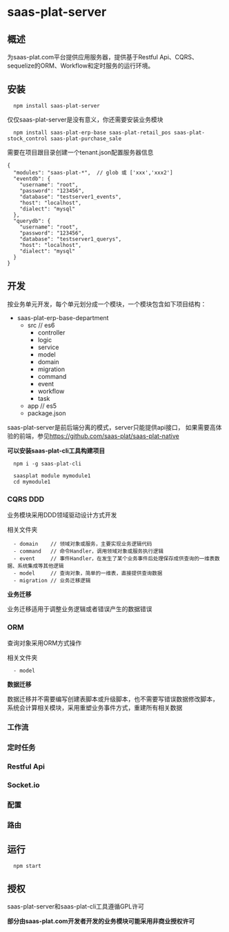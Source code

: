# saas-plat-server

## 概述
为saas-plat.com平台提供应用服务器，提供基于Restful Api、CQRS、sequelize的ORM、Workflow和定时服务的运行环境。

## 安装

```
  npm install saas-plat-server
```

仅仅saas-plat-server是没有意义，你还需要安装业务模块

```
  npm install saas-plat-erp-base saas-plat-retail_pos saas-plat-stock_control saas-plat-purchase_sale
```

需要在项目跟目录创建一个tenant.json配置服务器信息

```
{
  "modules": "saas-plat-*",  // glob 或 ['xxx','xxx2']
  "eventdb": {
    "username": "root",
    "password": "123456",
    "database": "testserver1_events",
    "host": "localhost",
    "dialect": "mysql"
  },
  "querydb": {
    "username": "root",
    "password": "123456",
    "database": "testserver1_querys",
    "host": "localhost",
    "dialect": "mysql"
  }
}
```

## 开发

按业务单元开发，每个单元划分成一个模块，一个模块包含如下项目结构：

+ saas-plat-erp-base-department
  - src     // es6
    - controller
    - logic
    - service
    - model
    - domain
    - migration
    - command
    - event
    - workflow
    - task
  - app     // es5
  - package.json

saas-plat-server是前后端分离的模式，server只能提供api接口，
如果需要高体验的前端，参见<https://github.com/saas-plat/saas-plat-native>

**可以安装saas-plat-cli工具构建项目**

```
  npm i -g saas-plat-cli

  saasplat module mymodule1
  cd mymodule1
```

### CQRS DDD

业务模块采用DDD领域驱动设计方式开发

相关文件夹

```
  - domain    // 领域对象或服务，主要实现业务逻辑代码
  - command   // 命令Handler，调用领域对象或服务执行逻辑
  - event     // 事件Handler，在发生了某个业务事件后处理保存成供查询的一维表数据、系统集成等其他逻辑
  - model     // 查询对象，简单的一维表，直接提供查询数据
  - migration // 业务迁移逻辑
```

**业务迁移**

业务迁移适用于调整业务逻辑或者错误产生的数据错误

### ORM

查询对象采用ORM方式操作

相关文件夹

```
  - model
```

**数据迁移**

数据迁移并不需要编写创建表脚本或升级脚本，也不需要写错误数据修改脚本，
系统会计算相关模块，采用重塑业务事件方式，重建所有相关数据


### 工作流

### 定时任务

### Restful Api

### Socket.io

### 配置

### 路由

## 运行

```
  npm start
```

## 授权

saas-plat-server和saas-plat-cli工具遵循GPL许可

**部分由saas-plat.com开发者开发的业务模块可能采用非商业授权许可**

